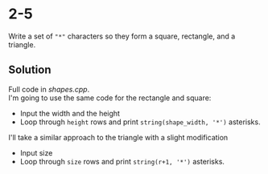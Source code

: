 # 2-5
Write a set of `"*"` characters so they form a square, rectangle, and a triangle.

## Solution
Full code in _shapes.cpp_.  
I'm going to use the same code for the rectangle and square:
- Input the width and the height
- Loop through `height` rows and print `string(shape_width, '*')` asterisks.  

I'll take a similar approach to the triangle with a slight modification
- Input size
- Loop through `size` rows and print `string(r+1, '*')` asterisks.
